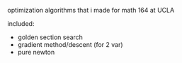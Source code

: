 optimization algorithms that i made for math 164 at UCLA

included:
- golden section search
- gradient method/descent (for 2 var)
- pure newton 
